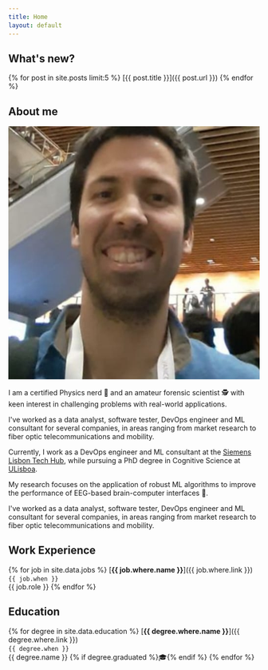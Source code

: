 ```yaml
---
title: Home
layout: default
---
```


## What's new?

{% for post in site.posts limit:5 %}
[{{ post.title }}]({{ post.url }})
{% endfor %}

## About me

<img class="profile-picture" src="assets/images/avatar.jpg">

I am a certified Physics nerd 🌌 and an amateur forensic scientist 🕵️ with keen interest in challenging problems with real-world applications.

I've worked as a data analyst, software tester, DevOps engineer and ML consultant for several companies, in areas ranging from market research to fiber optic telecommunications and mobility.

Currently, I work as a DevOps engineer and ML consultant at the [Siemens Lisbon Tech Hub](https://www.youtube.com/watch?v=kVpoZRwASDU), while pursuing a PhD degree in Cognitive Science at [ULisboa](https://www.ulisboa.pt/en/).

My research focuses on the application of robust ML algorithms to improve the performance of EEG-based brain-computer interfaces 🧠.

I've worked as a data analyst, software tester, DevOps engineer and ML consultant for several companies, in areas ranging from market research to fiber optic telecommunications and mobility.

## Work Experience

{% for job in site.data.jobs %}
[**{{ job.where.name }}**]({{ job.where.link }}) <br>
`{{ job.when }}` <br>
{{ job.role }}
{% endfor %}

## Education

{% for degree in site.data.education %}
[**{{ degree.where.name }}**]({{ degree.where.link }}) <br>
`{{ degree.when }}` <br>
{{ degree.name }} {% if degree.graduated %}🎓{% endif %}
{% endfor %}
